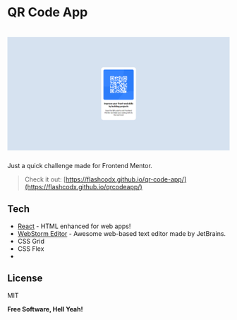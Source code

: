 # QR Code App
# ![preview](src/assets/screenshot.png)

Just a quick challenge made for Frontend Mentor.

> Check it out:  [https://flashcodx.github.io/qr-code-app/](https://flashcodx.github.io/qrcodeapp/)


## Tech
* [React] - HTML enhanced for web apps!
* [WebStorm Editor] - Awesome web-based text editor made by JetBrains.
* CSS Grid
* CSS Flex
* 


License
----
MIT

**Free Software, Hell Yeah!**

[React]: <https://reactjs.org/>
[WebStorm Editor]: <https://www.jetbrains.com/webstorm/r>
 
